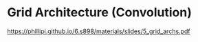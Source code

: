 # Grid Architecture (Convolution)
https://phillipi.github.io/6.s898/materials/slides/5_grid_archs.pdf

